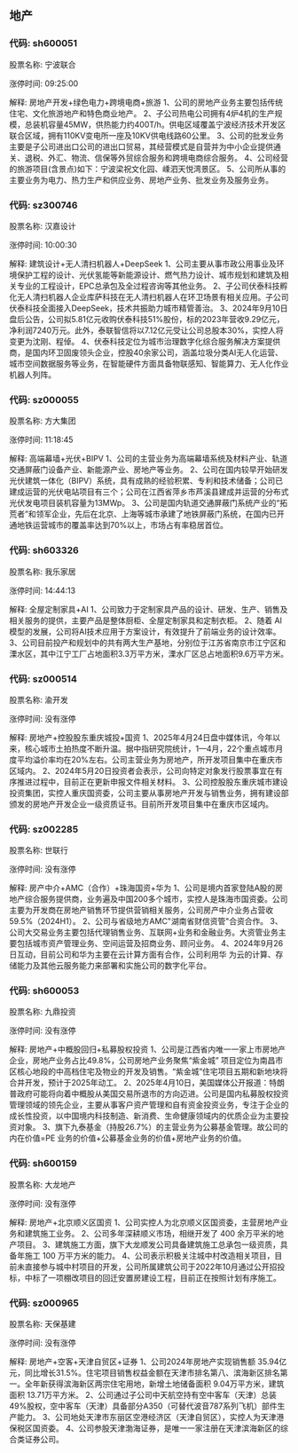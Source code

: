 ## 地产

### 代码: sh600051

股票名称: 宁波联合

涨停时间: 09:25:00

解释: 房地产开发+绿色电力+跨境电商+旅游
1、公司的房地产业务主要包括传统住宅、文化旅游地产和特色商业地产。
2、子公司热电公司拥有4炉4机的生产规模，总装机容量45MW，供热能力约400T/h。供电区域覆盖宁波经济技术开发区联合区域，拥有110KV变电所一座及10KV供电线路60公里。
3、公司的批发业务主要是子公司进出口公司的进出口贸易，其经营模式是自营并为中小企业提供通关、退税、外汇、物流、信保等外贸综合服务和跨境电商综合服务。
4、公司经营的旅游项目(含景点)如下：宁波梁祝文化园、嵊泗天悦湾景区。
5、公司所从事的主要业务为电力、热力生产和供应业务、房地产业务、批发业务及服务业务。

### 代码: sz300746

股票名称: 汉嘉设计

涨停时间: 10:00:30

解释: 建筑设计+无人清扫机器人+DeepSeek
1、公司主要从事市政公用事业及环境保护工程的设计、光伏氢能等新能源设计、燃气热力设计、城市规划和建筑及相关专业的工程设计，EPC总承包及全过程咨询等其他业务。
2、子公司伏泰科技孵化无人清扫机器人企业库萨科技在无人清扫机器人在环卫场景有相关应用。子公司伏泰科技全面接入DeepSeek，技术共振助力城市精管善治。
3、2024年9月10日盘后公告，公司拟5.81亿元收购伏泰科技51%股份，标的2023年营收9.29亿元，净利润7240万元。此外，泰联智信将以7.12亿元受让公司总股本30%，实控人将变更为沈刚、程倬。
4、伏泰科技定位为城市治理数字化综合服务解决方案提供商，是国内环卫固废领头企业，控股40余家公司，涵盖垃圾分类AI无人化运营、城市空间数据服务等业务，在智能硬件方面具备物联感知、智能算力、无人化作业机器人列阵。

### 代码: sz000055

股票名称: 方大集团

涨停时间: 11:18:45

解释: 高端幕墙+光伏+BIPV
1、公司的主营业务为高端幕墙系统及材料产业、轨道交通屏蔽门设备产业、新能源产业、房地产等业务。
2、公司在国内较早开始研发光伏建筑一体化（BIPV）系统，具有成熟的经验积累、专利和技术储备；公司已建成运营的光伏电站项目有三个；公司在江西省萍乡市芦溪县建成并运营的分布式光伏发电项目装机容量为13MWp。
3、公司是国内轨道交通屏蔽门系统产业的“拓荒者”和领军企业，先后在北京、上海等城市承建了地铁屏蔽门系统，在国内已开通地铁运营城市的覆盖率达到70%以上，市场占有率稳居首位。

### 代码: sh603326

股票名称: 我乐家居

涨停时间: 14:44:13

解释: 全屋定制家具+AI
1、公司致力于定制家具产品的设计、研发、生产、销售及相关服务的提供，主要产品是整体厨柜、全屋定制家具和定制衣柜。
2、随着 AI 模型的发展，公司将AI技术应用于方案设计，有效提升了前端业务的设计效率。
3、公司目前投产和规划中的共有两大生产基地，分别位于江苏省南京市江宁区和溧水区，其中江宁工厂占地面积3.3万平方米，溧水厂区总占地面积9.6万平方米。

### 代码: sz000514

股票名称: 渝开发

涨停时间: 没有涨停

解释: 房地产+控股股东重庆城投+国资
1、2025年4月24日盘中媒体讯，今年以来，核心城市土拍热度不断升温。据中指研究院统计，1—4月，22个重点城市月度平均溢价率均在20%左右。公司主营业务为房地产，所开发项目集中在重庆市区域内。
2、2024年5月20日投资者会表示，公司向特定对象发行股票事宜在有序推进过程中，目前正在更新申报文件相关材料。
3、公司控股股东重庆城市建设投资集团，实控人重庆国资委，公司主要从事房地产开发与销售业务，拥有建设部颁发的房地产开发企业一级资质证书。目前所开发项目集中在重庆市区域内。

### 代码: sz002285

股票名称: 世联行

涨停时间: 没有涨停

解释: 房产中介+AMC（合作）+珠海国资+华为
1、公司是境内首家登陆A股的房地产综合服务提供商，业务遍及中国200多个城市，实控人是珠海市国资委。公司主要为开发商在房地产销售环节提供营销相关服务，公司房产中介业务占营收59.5%（2024H1）。
2、公司与省级地方AMC"湖南省财信资管"合资合作。
3、公司大交易业务主要包括代理销售业务、互联网+业务和金融业务。大资管业务主要包括城市资产管理业务、空间运营及招商业务、顾问业务。
4、2024年9月26日互动，目前公司和华为主要在云计算方面有合作，公司利用华 为云的计算、存储能力及其他云服务能力来部署和实施公司的数字化平台。

### 代码: sh600053

股票名称: 九鼎投资

涨停时间: 没有涨停

解释: 房地产+中概股回归+私募股权投资
1、公司是江西省内唯一一家上市房地产企业，房地产业务占比49.8%，公司房地产业务聚焦“紫金城” 项目定位为南昌市区核心地段的中高档住宅及物业的开发及销售。“紫金城”住宅项目五期和新地块将合并开发，预计于2025年动工。
2、2025年4月10日，美国媒体公开报道：特朗普政府可能将向着中概股从美国交易所退市的方向迈进。公司是国内私募股权投资管理领域的领先企业，主要从事客户资产管理和自有资金投资业务，专注于企业的成长性投资，以中国境内科技制造、新消费、生命健康领域内的优质企业为主要投资对象。
3、旗下九泰基金（持股26.7%）的主营业务为公募基金管理。故公司的内在价值=PE 业务的价值+公募基金业务的价值+房地产业务的价值。

### 代码: sh600159

股票名称: 大龙地产

涨停时间: 没有涨停

解释: 房地产+北京顺义区国资
1、公司实控人为北京顺义区国资委，主营房地产业务和建筑施工业务。
2、公司多年深耕顺义市场，相继开发了 400 余万平米的地产项目。
3、建筑施工方面，旗下大龙顺发公司具备建筑施工总承包一级资质，具备年施工 100 万平方米的能力。
4、公司表示积极关注城中村改造相关项目，目前未直接参与城中村项目的开发，公司所属建筑公司于2022年10月通过公开招投标，中标了一项棚改项目的回迁安置房建设工程，目前正在按照计划有序施工。

### 代码: sz000965

股票名称: 天保基建

涨停时间: 没有涨停

解释: 房地产+空客+天津自贸区+证券
1、公司2024年房地产实现销售额 35.94亿元，同比增长31.5%。住宅项目销售权益金额在天津市排名第八、滨海新区排名第一。全年新获得滨海新区两宗住宅用地，新增土地储备面积 9.04万平方米，建筑面积 13.71万平方米。
2、公司通过子公司中天航空持有空中客车（天津）总装49%股权，空中客车（天津）具备部分A350（可替代波音787系列飞机）部件生产能力。
3、公司地处天津市东丽区空港经济区（天津自贸区），实控人为天津港保税区国资委。
4、公司参股天津渤海证券，是唯一一家注册在天津滨海新区的综合类证券公司。

